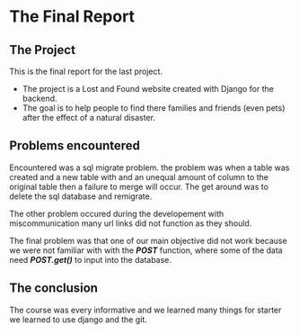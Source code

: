 # The Final Report

## The Project
This is the final report for the last project.
- The project is a Lost and Found website created with Django for the backend.
- The goal is to help people to find there families and friends (even pets) after the effect of a natural disaster. 
## Problems encountered

Encountered was a sql migrate problem.
the problem was when a table was created and a new table with and an unequal amount of column to the original table then a failure to merge will occur.
The get around was to delete the sql database and remigrate.

The other problem occured during the developement with miscommunication many url links did not function as they should.

The final problem was that one of our main objective did not work because  we were not familiar with with the **_POST_** function, where some of the data need **_POST.get()_** to input into the database.

## The conclusion

The course was every informative and we learned many things for starter we learned to use django and the git.